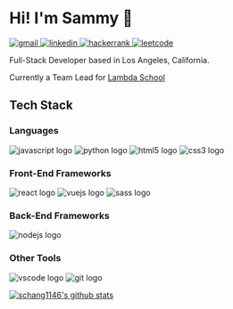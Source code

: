 # Hi! I'm Sammy 👋

<a href="mailto:sammychang2185@gmail.com">
    <img src="https://img.shields.io/badge/gmail-D14836?&style=for-the-badge&logo=Gmail&logoColor=white" alt="gmail"/>
</a>
<a href="https://www.linkedin.com/in/sammy-chang/">
    <img src="https://img.shields.io/badge/linkedin-0077B5?&style=for-the-badge&logo=LinkedIn&logoColor=white" alt="linkedin"/>
</a>
<a href="https://www.hackerrank.com/sammychang2185?hr_r=1">
    <img src="https://img.shields.io/badge/hackerrank-2EC866?&style=for-the-badge&logo=HackerRank&logoColor=white" alt="hackerrank"/>
</a>
<a href="https://leetcode.com/schang1146/">
    <img src="https://img.shields.io/badge/leetcode-F89F1B?&style=for-the-badge&logo=LeetCode&logoColor=white" alt="leetcode"/>
</a>

<p>Full-Stack Developer based in Los Angeles, California.</p>
<p>Currently a Team Lead for <a href="https://lambdaschool.com/">Lambda School</a>

## Tech Stack

### Languages

<img src="https://img.icons8.com/color/48/000000/javascript.png" alt="javascript logo"/>
<img src="https://img.icons8.com/color/48/000000/python.png" alt="python logo"/>
<img src="https://img.icons8.com/color/48/000000/html-5.png" alt="html5 logo"/>
<img src="https://img.icons8.com/color/48/000000/css3.png" alt="css3 logo"/>

### Front-End Frameworks

<img src="https://img.icons8.com/plasticine/48/000000/react.png" alt="react logo"/>
<img src="https://img.icons8.com/color/48/000000/vue-js.png" alt="vuejs logo"/>
<img src="https://img.icons8.com/color/48/000000/sass.png" alt="sass logo"/>

### Back-End Frameworks

<img src="https://img.icons8.com/color/48/000000/nodejs.png" alt="nodejs logo"/>

### Other Tools

<img src="https://img.icons8.com/fluent/48/000000/visual-studio-code-2019.png" alt="vscode logo"/>
<img src="https://img.icons8.com/color/48/000000/git.png" alt="git logo"/>

[![schang1146's github stats](https://github-readme-stats.vercel.app/api?username=schang1146)](https://github.com/schang1146/)
